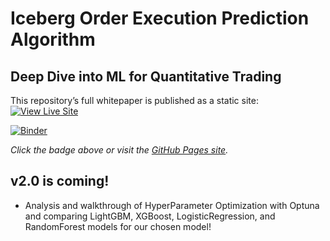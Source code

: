 # **Iceberg Order Execution Prediction Algorithm**
## **Deep Dive into ML for Quantitative Trading**

This repository’s full whitepaper is published as a static site: 
[![View Live Site](https://img.shields.io/badge/Live%20Site-Visit-blue)](https://chicago-joe.github.io/Iceberg-Order-Prediction-Algorithm-Quantitative-Trading-with-ML/)


[![Binder](https://mybinder.org/badge_logo.svg)](https://mybinder.org/v2/gh/chicago-joe/Iceberg-Order-Prediction-Algorithm-Quantitative-Trading-with-ML/v2-hpo?urlpath=%2Fdoc%2Ftree%2Findex.md)
<!-- [![Binder](https://mybinder.org/badge_logo.svg)](https://mybinder.org/v2/gh/chicago-joe/Iceberg-Order-Prediction-Algorithm-Quantitative-Trading-with-ML/HEAD) -->


_Click the badge above or visit the [GitHub Pages site](https://chicago-joe.github.io/Iceberg-Order-Prediction-Algorithm-Quantitative-Trading-with-ML/)._

## v2.0 is coming!
- Analysis and walkthrough of HyperParameter Optimization with Optuna and comparing LightGBM, XGBoost, LogisticRegression, and RandomForest models for our chosen model!
